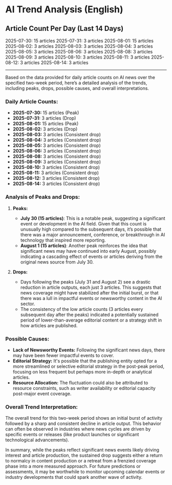 # AI Trend Analysis (English)

## Article Count Per Day (Last 14 Days)

2025-07-30: 15 articles
2025-07-31: 3 articles
2025-08-01: 15 articles
2025-08-02: 3 articles
2025-08-03: 3 articles
2025-08-04: 3 articles
2025-08-05: 3 articles
2025-08-06: 3 articles
2025-08-08: 3 articles
2025-08-09: 3 articles
2025-08-10: 3 articles
2025-08-11: 3 articles
2025-08-12: 3 articles
2025-08-14: 3 articles

---

Based on the data provided for daily article counts on AI news over the specified two-week period, here’s a detailed analysis of the trends, including peaks, drops, possible causes, and overall interpretations.

### Daily Article Counts:
- **2025-07-30:** 15 articles (Peak)
- **2025-07-31:** 3 articles (Drop)
- **2025-08-01:** 15 articles (Peak)
- **2025-08-02:** 3 articles (Drop)
- **2025-08-03:** 3 articles (Consistent drop)
- **2025-08-04:** 3 articles (Consistent drop)
- **2025-08-05:** 3 articles (Consistent drop)
- **2025-08-06:** 3 articles (Consistent drop)
- **2025-08-08:** 3 articles (Consistent drop)
- **2025-08-09:** 3 articles (Consistent drop)
- **2025-08-10:** 3 articles (Consistent drop)
- **2025-08-11:** 3 articles (Consistent drop)
- **2025-08-12:** 3 articles (Consistent drop)
- **2025-08-14:** 3 articles (Consistent drop)

### Analysis of Peaks and Drops:

1. **Peaks:**
   - **July 30 (15 articles)**: This is a notable peak, suggesting a significant event or development in the AI field. Given that this count is unusually high compared to the subsequent days, it’s possible that there was a major announcement, conference, or breakthrough in AI technology that inspired more reporting.
   - **August 1 (15 articles)**: Another peak reinforces the idea that significant news may have continued into early August, possibly indicating a cascading effect of events or articles deriving from the original news source from July 30.

2. **Drops:**
   - Days following the peaks (July 31 and August 2) see a drastic reduction in article outputs, each just 3 articles. This suggests that news coverage might have stabilized after the initial burst, or that there was a lull in impactful events or newsworthy content in the AI sector.
   - The consistency of the low article counts (3 articles every subsequent day after the peaks) indicated a potentially sustained period of lower-than-average editorial content or a strategy shift in how articles are published. 

### Possible Causes:
- **Lack of Newsworthy Events:** Following the significant news days, there may have been fewer impactful events to cover.
- **Editorial Strategy:** It's possible that the publishing entity opted for a more streamlined or selective editorial strategy in the post-peak period, focusing on less frequent but perhaps more in-depth or analytical articles.
- **Resource Allocation:** The fluctuation could also be attributed to resource constraints, such as writer availability or editorial capacity post-major event coverage.
  
### Overall Trend Interpretation:
The overall trend for this two-week period shows an initial burst of activity followed by a sharp and consistent decline in article output. This behavior can often be observed in industries where news cycles are driven by specific events or releases (like product launches or significant technological advancements). 

In summary, while the peaks reflect significant news events likely driving interest and article production, the sustained drop suggests either a return to normalcy in content production or a retreat from a frenzied coverage phase into a more measured approach. For future predictions or assessments, it may be worthwhile to monitor upcoming calendar events or industry developments that could spark another wave of activity.